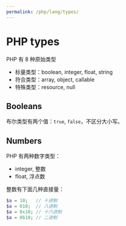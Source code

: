 ```yaml
---
permalink: /php/lang/types/
---
```


# PHP types

PHP 有 8 种原始类型

- 标量类型：boolean, integer, float, string
- 符合类型：array, object, callable
- 特殊类型：resource, null

## Booleans

布尔类型有两个值：`true`, `false`，不区分大小写。

## Numbers

PHP 有两种数字类型：

- integer, 整数
- float, 浮点数

整数有下面几种直接量：

```php
$a = 10;   // 十进制
$a = 010;  // 八进制
$a = 0x10; // 十六进制
$a = 0b10; // 二进制
```

